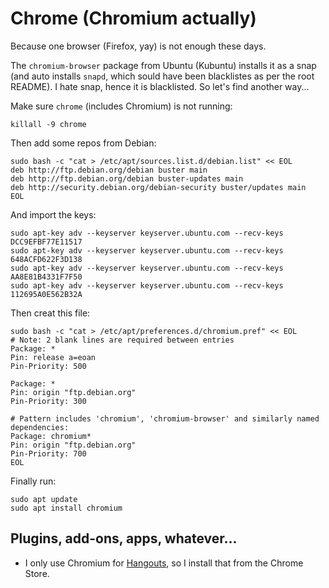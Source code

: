 # Chrome (Chromium actually)

Because one browser (Firefox, yay) is not enough these days. 

The `chromium-browser` package from Ubuntu (Kubuntu) installs it as a snap (and auto installs `snapd`, which sould have been blacklistes as per the root README). I hate snap, hence it is blacklisted. So let's find another way...

Make sure `chrome` (includes Chromium) is not running:

    killall -9 chrome


Then add some repos from Debian:

```
sudo bash -c "cat > /etc/apt/sources.list.d/debian.list" << EOL
deb http://ftp.debian.org/debian buster main
deb http://ftp.debian.org/debian buster-updates main
deb http://security.debian.org/debian-security buster/updates main
EOL
```

And import the keys:

    sudo apt-key adv --keyserver keyserver.ubuntu.com --recv-keys DCC9EFBF77E11517
    sudo apt-key adv --keyserver keyserver.ubuntu.com --recv-keys 648ACFD622F3D138
    sudo apt-key adv --keyserver keyserver.ubuntu.com --recv-keys AA8E81B4331F7F50
    sudo apt-key adv --keyserver keyserver.ubuntu.com --recv-keys 112695A0E562B32A

Then creat this file:

```
sudo bash -c "cat > /etc/apt/preferences.d/chromium.pref" << EOL
# Note: 2 blank lines are required between entries
Package: *
Pin: release a=eoan
Pin-Priority: 500

Package: *
Pin: origin "ftp.debian.org"
Pin-Priority: 300

# Pattern includes 'chromium', 'chromium-browser' and similarly named dependencies:
Package: chromium*
Pin: origin "ftp.debian.org"
Pin-Priority: 700
EOL
```

Finally run:

    sudo apt update
    sudo apt install chromium


## Plugins, add-ons, apps, whatever...

* I only use Chromium for [Hangouts](https://chrome.google.com/webstore/detail/google-hangouts/nckgahadagoaajjgafhacjanaoiihapd), so I install that from the Chrome Store.

